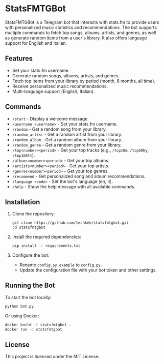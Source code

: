 
# StatsFMTGBot

StatsFMTGBot is a Telegram bot that interacts with stats.fm to provide users with personalized music statistics and recommendations. The bot supports multiple commands to fetch top songs, albums, artists, and genres, as well as generate random items from a user's library. It also offers language support for English and Italian.

## Features

- Set your stats.fm username.
- Generate random songs, albums, artists, and genres.
- Fetch top items from your library by period (month, 6 months, all time).
- Receive personalized music recommendations.
- Multi-language support (English, Italian).

## Commands

- `/start` - Display a welcome message.
- `/username <username>` - Set your stats.fm username.
- `/random` - Get a random song from your library.
- `/random_artist` - Get a random artist from your library.
- `/random_album` - Get a random album from your library.
- `/random_genre` - Get a random genre from your library.
- `/top<number><period>` - Get your top tracks (e.g., `/top10m`, `/top50hy`, `/top100lt`).
- `/albums<number><period>` - Get your top albums.
- `/artists<number><period>` - Get your top artists.
- `/genres<number><period>` - Get your top genres.
- `/recommend` - Get personalized song and album recommendations.
- `/language <code>` - Set the bot's language (en, it).
- `/help` - Show the help message with all available commands.

## Installation

1. Clone the repository:
   ```bash
   git clone https://github.com/techkek/statsfmtgbot.git
   cd statsfmtgbot
   ```

2. Install the required dependencies:
   ```bash
   pip install -r requirements.txt
   ```

3. Configure the bot:
   - Rename `config.py.example` to `config.py`.
   - Update the configuration file with your bot token and other settings.

## Running the Bot

To start the bot locally:
```bash
python bot.py
```

Or using Docker:
```bash
docker build -t statsfmtgbot .
docker run -d statsfmtgbot
```

## License

This project is licensed under the MIT License.
